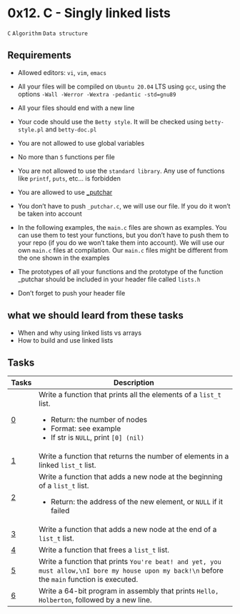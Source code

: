 # 0x12. C - Singly linked lists

`C` `Algorithm` `Data structure`

## Requirements

* Allowed editors: `vi`, `vim`, `emacs`

* All your files will be compiled on `Ubuntu 20.04` LTS using `gcc`, using the options `-Wall -Werror -Wextra -pedantic -std=gnu89`

* All your files should end with a new line

* Your code should use the `Betty style`. It will be checked using `betty-style.pl` and `betty-doc.pl`

* You are not allowed to use global variables

* No more than `5` functions per file

* You are not allowed to use the `standard library`. Any use of functions like `printf`, `puts`, etc… is forbidden

* You are allowed to use [_putchar](https://github.com/holbertonschool/_putchar.c/blob/master/_putchar.c)

* You don’t have to push `_putchar.c`, we will use our file. If you do it won’t be taken into account

* In the following examples, the `main.c` files are shown as examples. You can use them to test your functions, but you don’t have to push them to your repo (if you do we won’t take them into account). We will use our own `main.c` files at compilation. Our `main.c` files might be different from the one shown in the examples

* The prototypes of all your functions and the prototype of the function _putchar should be included in your header file called `lists.h`

* Don’t forget to push your header file

## what we should leard from these tasks

* When and why using linked lists vs arrays
* How to build and use linked lists

## Tasks

| Tasks | Description |
| --- | --- |
| [0](/0x12-singly_linked_lists/0-print_list.c) | Write a function that prints all the elements of a `list_t` list.<ul><li>Return: the number of nodes<li>Format: see example<li>If str is `NULL`, print `[0] (nil)` |
| [1](/0x12-singly_linked_lists/1-list_len.c) | Write a function that returns the number of elements in a linked `list_t` list. |
| [2](/0x12-singly_linked_lists/2-add_node.c) | Write a function that adds a new node at the beginning of a `list_t` list.<ul><li> Return: the address of the new element, or `NULL` if it failed |
| [3](/0x12-singly_linked_lists/3-add_node_end.c) | Write a function that adds a new node at the end of a `list_t` list. |
| [4](/0x12-singly_linked_lists/4-free_list.c) | Write a function that frees a `list_t` list. |
| [5](/0x12-singly_linked_lists/100-first.c) | Write a function that prints `You're beat! and yet, you must allow,\nI bore my house upon my back!\n` before the `main` function is executed. |
| [6](/0x12-singly_linked_lists/101-hello_holberton.asm) | Write a 64-bit program in assembly that prints `Hello, Holberton`, followed by a new line. |